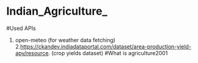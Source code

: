 # Indian_Agriculture_
#Used APIs
  1. open-meteo (for weather data    fetching)
    2.https://ckandev.indiadataportal.com/dataset/area-production-yield-apy/resource.
(crop yields dataset)
#What is agriculture2001


